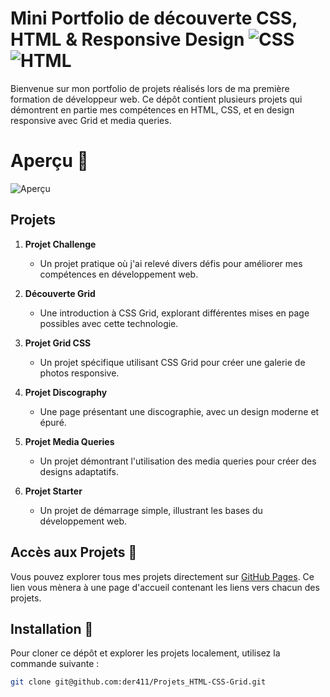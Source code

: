 # Mini Portfolio de découverte CSS, HTML & Responsive Design ![CSS](https://img.shields.io/badge/-CSS-1572B6?logo=css3&logoColor=white) ![HTML](https://img.shields.io/badge/-HTML-E34F26?logo=html5&logoColor=white)

Bienvenue sur mon portfolio de projets réalisés lors de ma première formation de développeur web. Ce dépôt contient plusieurs projets qui démontrent en partie mes compétences en HTML, CSS, et en design responsive avec Grid et media queries.

# Aperçu 🎨

![Aperçu](https://live.staticflickr.com/65535/53905552550_15f58fc39c_n.jpg)

## Projets

1. **Projet Challenge**
   - Un projet pratique où j'ai relevé divers défis pour améliorer mes compétences en développement web.

2. **Découverte Grid**
   - Une introduction à CSS Grid, explorant différentes mises en page possibles avec cette technologie.

3. **Projet Grid CSS**
   - Un projet spécifique utilisant CSS Grid pour créer une galerie de photos responsive.

4. **Projet Discography**
   - Une page présentant une discographie, avec un design moderne et épuré.

5. **Projet Media Queries**
   - Un projet démontrant l'utilisation des media queries pour créer des designs adaptatifs.

6. **Projet Starter**
   - Un projet de démarrage simple, illustrant les bases du développement web.

## Accès aux Projets 🚀

Vous pouvez explorer tous mes projets directement sur [GitHub Pages](https://der411.github.io/Projets_HTML-CSS-Grid/). Ce lien vous mènera à une page d'accueil contenant les liens vers chacun des projets.

## Installation 🔧

Pour cloner ce dépôt et explorer les projets localement, utilisez la commande suivante :

```sh
git clone git@github.com:der411/Projets_HTML-CSS-Grid.git

